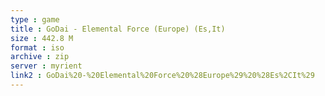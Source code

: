 ```yaml
---
type : game
title : GoDai - Elemental Force (Europe) (Es,It)
size : 442.8 M
format : iso
archive : zip
server : myrient
link2 : GoDai%20-%20Elemental%20Force%20%28Europe%29%20%28Es%2CIt%29
---
```

